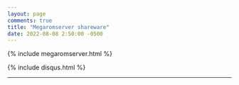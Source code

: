 ```yaml
---
layout: page
comments: true
title: "Megaromserver shareware"
date: 2022-08-08 2:50:00 -0500
---
```




{% include megaromserver.html %}

{% include disqus.html %}

---
